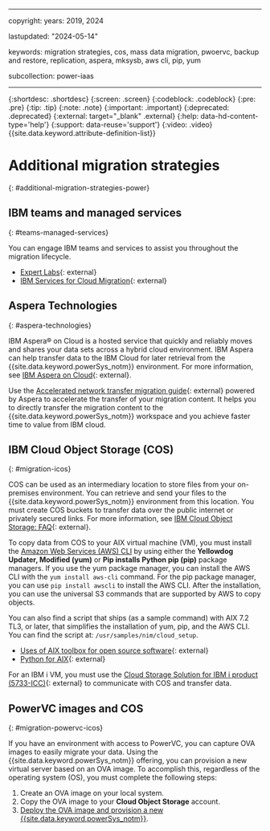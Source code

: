 ﻿---

copyright:
  years: 2019, 2024

lastupdated: "2024-05-14"

keywords: migration strategies, cos, mass data migration, pwoervc, backup and restore, replication, aspera, mksysb, aws cli, pip, yum

subcollection: power-iaas

---

{:shortdesc: .shortdesc}
{:screen: .screen}
{:codeblock: .codeblock}
{:pre: .pre}
{:tip: .tip}
{:note: .note}
{:important: .important}
{:deprecated: .deprecated}
{:external: target="_blank" .external}
{:help: data-hd-content-type='help'}
{:support: data-reuse='support'}
{:video: .video}
{{site.data.keyword.attribute-definition-list}}

# Additional migration strategies
{: #additional-migration-strategies-power}

## IBM teams and managed services
{: #teams-managed-services}

You can engage IBM teams and services to assist you throughout the migration lifecycle.

- [Expert Labs](https://www.ibm.com/products/expertlabs){: external}
- [IBM Services for Cloud Migration](https://www.ibm.com/services/cloud/migration){: external}

## Aspera Technologies
{: #aspera-technologies}

IBM Aspera&reg; on Cloud is a hosted service that quickly and reliably moves and shares your data sets across a hybrid cloud environment. IBM Aspera can help transfer data to the IBM Cloud for later retrieval from the {{site.data.keyword.powerSys_notm}} environment. For more information, see [IBM Aspera on Cloud](https://www.ibm.com/products/aspera){: external}.

Use the [Accelerated network transfer migration guide](https://cloud.ibm.com/media/docs/downloads/power-iaas/accelerated_migration.pdf){: external} powered by Aspera to accelerate the transfer of your migration content. It helps you to directly transfer the migration content to the {{site.data.keyword.powerSys_notm}} workspace and you achieve faster time to value from IBM cloud.

## IBM Cloud Object Storage (COS)
{: #migration-icos}

COS can be used as an intermediary location to store files from your on-premises environment. You can retrieve and send your files to the {{site.data.keyword.powerSys_notm}} environment from this location. You must create COS buckets to transfer data over the public internet or privately secured links. For more information, see [IBM Cloud Object Storage: FAQ](https://www.ibm.com/cloud/object-storage/faq){: external}.

To copy data from COS to your AIX virtual machine (VM), you must install the [Amazon Web Services (AWS) CLI](/docs/cloud-object-storage?topic=cloud-object-storage-aws-cli) by using either the **Yellowdog Updater, Modified (yum)** or **Pip installs Python pip (pip)** package managers. If you use the yum package manager, you can install the AWS CLI with the `yum install aws-cli` command. For the pip package manager, you can use `pip install awscli` to install the AWS CLI. After the installation, you can use the universal S3 commands that are supported by AWS to copy objects.

You can also find a script that ships (as a sample command) with AIX 7.2 TL3, or later, that simplifies the installation of yum, pip, and the AWS CLI. You can find the script at: `/usr/samples/nim/cloud_setup`.

- [Uses of AIX toolbox for open source software](https://www.ibm.com/support/pages/node/882892){: external}
- [Python for AIX](https://www.ibm.com/support/pages/node/883796){: external}

For an IBM i VM, you must use the [Cloud Storage Solution for IBM i product (5733-ICC)](https://www.ibm.com/support/pages/ibm-cloud-storage-solutions-i){: external} to communicate with COS and transfer data.

## PowerVC images and COS
{: #migration-powervc-icos}

If you have an environment with access to PowerVC, you can capture OVA images to easily migrate your data. Using the {{site.data.keyword.powerSys_notm}} offering, you can provision a new virtual server based on an OVA image. To accomplish this, regardless of the operating system (OS), you must complete the following steps:

1. Create an OVA image on your local system.
2. Copy the OVA image to your **Cloud Object Storage** account.
3. [Deploy the OVA image and provision a new {{site.data.keyword.powerSys_notm}}](/docs/power-iaas?topic=power-iaas-deploy-custom-image).